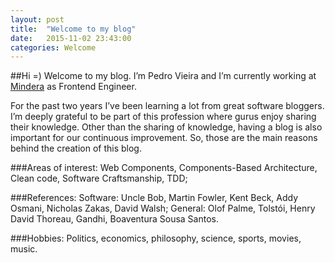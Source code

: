 ```yaml
---
layout: post
title:  "Welcome to my blog"
date:   2015-11-02 23:43:00
categories: Welcome
---
```


##Hi =)
Welcome to my blog. I’m Pedro Vieira and I’m currently working at [Mindera](http://www.mindera.com) as Frontend Engineer.

For the past two years I’ve been learning a lot from great software bloggers. I’m deeply grateful to be part of this profession where gurus enjoy sharing their knowledge. Other than the sharing of knowledge, having a blog is also important for our continuous improvement. So, those are the main reasons behind the creation of this blog.

###Areas of interest:
Web Components, Components-Based Architecture, Clean code, Software Craftsmanship, TDD;

###References:
Software: Uncle Bob, Martin Fowler, Kent Beck, Addy Osmani, Nicholas Zakas, David Walsh;
General: Olof Palme, Tolstói, Henry David Thoreau, Gandhi, Boaventura Sousa Santos.

###Hobbies:
Politics, economics, philosophy, science, sports, movies, music.

